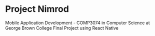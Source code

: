 # Project Nimrod
Mobile Application Development - COMP3074 in Computer Science at George Brown College
Final Project using React Native
